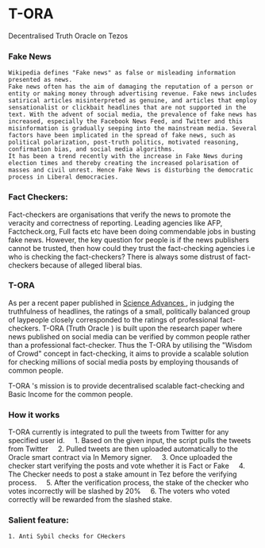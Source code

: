 # T-ORA
Decentralised Truth Oracle on Tezos

### Fake News

    Wikipedia defines "Fake news" as false or misleading information presented as news.
    Fake news often has the aim of damaging the reputation of a person or entity or making money through advertising revenue. Fake news includes satirical articles misinterpreted as genuine, and articles that employ sensationalist or clickbait headlines that are not supported in the text. With the advent of social media, the prevalence of fake news has increased, especially the Facebook News Feed, and Twitter and this misinformation is gradually seeping into the mainstream media. Several factors have been implicated in the spread of fake news, such as political polarization, post-truth politics, motivated reasoning, confirmation bias, and social media algorithms.
    It has been a trend recently with the increase in Fake News during election times and thereby creating the increased polarisation of masses and civil unrest. Hence Fake News is disturbing the democratic process in Liberal democracies.

### Fact Checkers:
  Fact-checkers are organisations that verify the news to promote the veracity and correctness of reporting. Leading agencies like AFP, Factcheck.org, Full facts etc have been doing commendable jobs in busting fake news. However, the key question for people is if the news publishers cannot be trusted, then how could they trust the fact-checking agencies i.e who is checking the fact-checkers? There is always some distrust of fact-checkers because of alleged liberal bias.
 
### T-ORA

  As per a recent paper published in <a href ='https://www.science.org/doi/10.1126/sciadv.abf4393'> Science Advances </a>, in judging the truthfulness of headlines, the ratings of a small, politically balanced group of laypeople closely corresponded to the ratings of professional fact-checkers. T-ORA (Truth Oracle ) is built upon the research paper where news published on social media can be verified by common people rather than a professional fact-checker. Thus the T-ORA by utilising the "Wisdom of Crowd" concept in fact-checking, it aims to provide a scalable solution for checking millions of social media posts by employing thousands of common people.
 
  T-ORA 's mission is to provide decentralised scalable fact-checking and Basic Income for the common people.
  
### How it works

T-ORA currently is integrated to pull the tweets from Twitter for any specified user id.
    1. Based on the given input, the script pulls the tweets from Twitter
    2. Pulled tweets are then uploaded automatically to the Oracle smart contract via In Memory signer.
    3. Once uploaded the checker start verifying the posts and vote whether it is Fact or Fake
    4. The Checker needs to post a stake amount in Tez before the verifying process.
    5. After the verification process, the stake of the checker who votes incorrectly will be slashed by 20%
    6. The voters who voted correctly will be rewarded from the slashed stake.
    
### Salient feature:

    1. Anti Sybil checks for CHeckers

  
  
 
    
